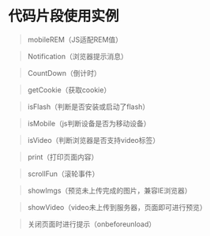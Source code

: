 # 代码片段使用实例
> mobileREM（JS适配REM值）

> Notification（浏览器提示消息）

> CountDown（倒计时）

> getCookie（获取cookie）

> isFlash（判断是否安装或启动了flash）

> isMobile（js判断设备是否为移动设备）

> isVideo（判断浏览器是否支持video标签）

> print（打印页面内容）

> scrollFun（滚轮事件）

> showImgs（预览未上传完成的图片，兼容IE浏览器）

> showVideo（video未上传到服务器，页面即可进行预览）

> 关闭页面时进行提示（onbeforeunload）


